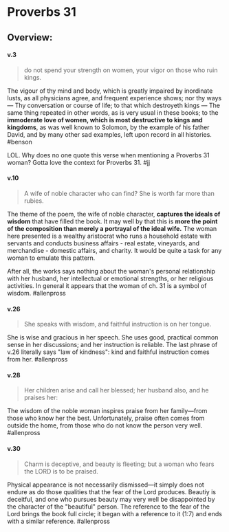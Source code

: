 # Proverbs 31

## Overview:


#### v.3
>do not spend your strength on women, your vigor on those who ruin kings.

The vigour of thy mind and body, which is greatly impaired by inordinate lusts, as all physicians agree, and frequent experience shows; nor thy ways — Thy conversation or course of life; to that which destroyeth kings — The same thing repeated in other words, as is very usual in these books; to the **immoderate love of women, which is most destructive to kings and kingdoms**, as was well known to Solomon, by the example of his father David, and by many other sad examples, left upon record in all histories.
#benson

LOL. Why does no one quote this verse when mentioning a Proverbs 31 woman? Gotta love the context for Proverbs 31.
#jj 

#### v.10
>A wife of noble character who can find? She is worth far more than rubies.

The theme of the poem, the wife of noble character, **captures the ideals of wisdom** that have filled the book. It may well by that this is **more the point of the composition than merely a portrayal of the ideal wife.** The woman here presented is a wealthy aristocrat who runs a household estate with servants and conducts business affairs - real estate, vineyards, and merchandise - domestic affairs, and charity. It would be quite a task for any woman to emulate this pattern.

After all, the works says nothing about the woman's personal relationship with her husband, her intellectual or emotional strengths, or her religious activities. In general it appears that the woman of ch. 31 is a symbol of wisdom.
#allenpross 

#### v.26
>She speaks with wisdom, and faithful instruction is on her tongue.

She is wise and gracious in her speech. She uses good, practical common sense in her discussions; and her instruction is reliable. The last phrase of v.26 literally says "law of kindness": kind and faithful instruction comes from her.
#allenpross 

#### v.28
>Her children arise and call her blessed; her husband also, and he praises her:

The wisdom of the noble woman inspires praise from her family—from those who know her the best. Unfortunately, praise often comes from outside the home, from those who do not know the person very well.
#allenpross 

#### v.30
>Charm is deceptive, and beauty is fleeting; but a woman who fears the LORD is to be praised.

Physical appearance is not necessarily dismissed—it simply does not endure as do those qualities that the fear of the Lord produces. Beautiy is deceitful, and one who pursues beauty may very well be disappointed by the character of the "beautiful" person. The reference to the fear of the Lord brings the book full circle; it began with a reference to it (1:7) and ends with a similar reference.
#allenpross 



